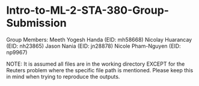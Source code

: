 # Intro-to-ML-2-STA-380-Group-Submission
Group Members:
Meeth Yogesh Handa (EID: mh58668)
Nicolay Huarancay (EID: nh23865)
Jason Nania (EID: jn28878)
Nicole Pham-Nguyen (EID: np9967)


NOTE: It is assumed all files are in the working directory EXCEPT for the Reuters problem where the specific file path is mentioned. Please keep this in mind when trying to reproduce the outputs.
